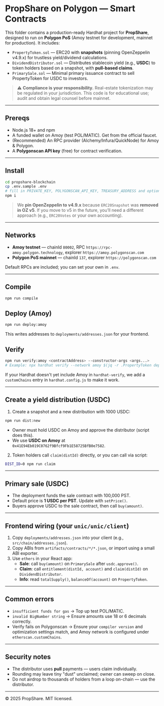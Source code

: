 # PropShare on Polygon — Smart Contracts

This folder contains a production-ready Hardhat project for **PropShare**, designed to run on **Polygon PoS** (Amoy testnet for development, mainnet for production). It includes:

- `PropertyToken.sol` — ERC20 with **snapshots** (pinning OpenZeppelin v4.9.x) for trustless yield/dividend calculations.
- `DividendDistributor.sol` — Distributes stablecoin yield (e.g., **USDC**) to token holders based on a snapshot, with **pull-based claims**.
- `PrimarySale.sol` — Minimal primary issuance contract to sell PropertyToken for USDC to investors.

> ⚠️ **Compliance is your responsibility.** Real-estate tokenization may be regulated in your jurisdiction. This code is for educational use; audit and obtain legal counsel before mainnet.

---

## Prereqs

- Node.js 18+ and npm
- A funded wallet on Amoy (test POL/MATIC). Get from the official faucet.
- (Recommended) An RPC provider (Alchemy/Infura/QuickNode) for Amoy & Polygon.
- A **Polygonscan API key** (free) for contract verification.

---

## Install

```bash
cd propshare-blockchain
cp .env.sample .env
# fill in PRIVATE_KEY, POLYGONSCAN_API_KEY, TREASURY_ADDRESS and optional RPCs
npm i
```

> We **pin OpenZeppelin to v4.9.x** because `ERC20Snapshot` was **removed in OZ v5**. If you move to v5 in the future, you’ll need a different approach (e.g., `ERC20Votes` or your own accounting).

---

## Networks

- **Amoy testnet** — chainId `80002`, RPC `https://rpc-amoy.polygon.technology`, explorer `https://amoy.polygonscan.com`
- **Polygon PoS mainnet** — chainId `137`, explorer `https://polygonscan.com`

Default RPCs are included; you can set your own in `.env`.

---

## Compile

```bash
npm run compile
```

## Deploy (Amoy)

```bash
npm run deploy:amoy
```

This writes addresses to `deployments/addresses.json` for your frontend.

## Verify

```bash
npm run verify:amoy <contractAddress> --constructor-args <args...>
# Example: npx hardhat verify --network amoy $(jq -r .PropertyToken deployments/addresses.json) "PropShare Token" "PST" <owner> 0
```

If your Hardhat doesn't yet include Amoy in `hardhat-verify`, we add a `customChains` entry in `hardhat.config.js` to make it work.

---

## Create a yield distribution (USDC)

1) Create a snapshot and a new distribution with 1000 USDC:

```bash
npm run dist:new
```

- Owner must hold USDC on Amoy and approve the distributor (script does this).
- We use **USDC on Amoy** at `0x41E94Eb019C0762f9Bfcf9Fb1E58725BfB0e7582`.

2) Token holders call `claim(distId)` directly, or you can call via script:

```bash
DIST_ID=0 npm run claim
```

---

## Primary sale (USDC)

- The deployment funds the sale contract with 100,000 PST.
- Default price is **1 USDC per PST**. Update with `setPrice()`.
- Buyers approve USDC to the sale contract, then call `buy(amount)`.

---

## Frontend wiring (your `unic/unic/client`)

1. Copy `deployments/addresses.json` into your client (e.g., `src/chain/addresses.json`).
2. Copy ABIs from `artifacts/contracts/*/*.json`, or import using a small ABI exporter.
3. Use `ethers` in your React app:
   - **Sale**: call `buy(amount)` on `PrimarySale` after `usdc.approve()`.
   - **Claim**: call `entitlement(distId, account)` and `claim(distId)` on `DividendDistributor`.
   - **Info**: read `totalSupply()`, `balanceOf(account)` on `PropertyToken`.

---

## Common errors

- `insufficient funds for gas` → Top up test POL/MATIC.
- `invalid BigNumber string` → Ensure amounts use 18 or 6 decimals correctly.
- Verify fails on Polygonscan → Ensure your `compiler version` and optimization settings match, and Amoy network is configured under `etherscan.customChains`.

---

## Security notes

- The distributor uses **pull** payments — users claim individually.
- Rounding may leave tiny "dust" unclaimed; owner can sweep on close.
- Do not airdrop to thousands of holders from a loop on-chain — use the distributor.

---

© 2025 PropShare. MIT licensed.
